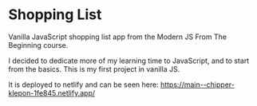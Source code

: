 # Shopping List

Vanilla JavaScript shopping list app from the Modern JS From The Beginning course.

I decided to dedicate more of my learning time to JavaScript, and to start from the basics. This is my first project in vanilla JS.

It is deployed to netlify and can be seen here: https://main--chipper-klepon-1fe845.netlify.app/
